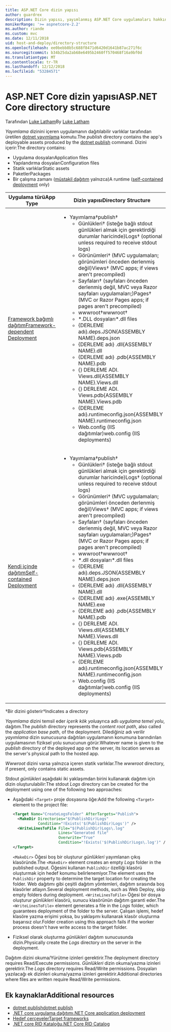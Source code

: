 ```yaml
---
title: ASP.NET Core dizin yapısı
author: guardrex
description: Dizin yapısı, yayımlanmış ASP.NET Core uygulamaları hakkında bilgi edinin.
monikerRange: '>= aspnetcore-2.2'
ms.author: riande
ms.custom: mvc
ms.date: 12/11/2018
uid: host-and-deploy/directory-structure
ms.openlocfilehash: ee0bebb8b5c688f8471d6420d1641b87ac271f6c
ms.sourcegitcommit: b34b25da2ab68e6495b2460ff570468f16a9bf0d
ms.translationtype: MT
ms.contentlocale: tr-TR
ms.lasthandoff: 12/12/2018
ms.locfileid: "53284571"
---
```

# <a name="aspnet-core-directory-structure"></a><span data-ttu-id="7a3dd-103">ASP.NET Core dizin yapısı</span><span class="sxs-lookup"><span data-stu-id="7a3dd-103">ASP.NET Core directory structure</span></span>

<span data-ttu-id="7a3dd-104">Tarafından [Luke Latham](https://github.com/guardrex)</span><span class="sxs-lookup"><span data-stu-id="7a3dd-104">By [Luke Latham](https://github.com/guardrex)</span></span>

<span data-ttu-id="7a3dd-105">*Yayımlama* dizinini içeren uygulamanın dağıtılabilir varlıklar tarafından üretilen [dotnet yayımlama](/dotnet/core/tools/dotnet-publish) komutu.</span><span class="sxs-lookup"><span data-stu-id="7a3dd-105">The *publish* directory contains the app's deployable assets produced by the [dotnet publish](/dotnet/core/tools/dotnet-publish) command.</span></span> <span data-ttu-id="7a3dd-106">Dizini içerir:</span><span class="sxs-lookup"><span data-stu-id="7a3dd-106">The directory contains:</span></span>

* <span data-ttu-id="7a3dd-107">Uygulama dosyaları</span><span class="sxs-lookup"><span data-stu-id="7a3dd-107">Application files</span></span>
* <span data-ttu-id="7a3dd-108">Yapılandırma dosyaları</span><span class="sxs-lookup"><span data-stu-id="7a3dd-108">Configuration files</span></span>
* <span data-ttu-id="7a3dd-109">Statik varlıklar</span><span class="sxs-lookup"><span data-stu-id="7a3dd-109">Static assets</span></span>
* <span data-ttu-id="7a3dd-110">Paketler</span><span class="sxs-lookup"><span data-stu-id="7a3dd-110">Packages</span></span>
* <span data-ttu-id="7a3dd-111">Bir çalışma zamanı ([müstakil dağıtım](/dotnet/core/deploying/#self-contained-deployments-scd) yalnızca)</span><span class="sxs-lookup"><span data-stu-id="7a3dd-111">A runtime ([self-contained deployment](/dotnet/core/deploying/#self-contained-deployments-scd) only)</span></span>

| <span data-ttu-id="7a3dd-112">Uygulama türü</span><span class="sxs-lookup"><span data-stu-id="7a3dd-112">App Type</span></span> | <span data-ttu-id="7a3dd-113">Dizin yapısı</span><span class="sxs-lookup"><span data-stu-id="7a3dd-113">Directory Structure</span></span> |
| -------- | ------------------- |
| [<span data-ttu-id="7a3dd-114">Framework bağımlı dağıtım</span><span class="sxs-lookup"><span data-stu-id="7a3dd-114">Framework-dependent Deployment</span></span>](/dotnet/core/deploying/#framework-dependent-deployments-fdd) | <ul><li><span data-ttu-id="7a3dd-115">Yayımlama&dagger;</span><span class="sxs-lookup"><span data-stu-id="7a3dd-115">publish&dagger;</span></span><ul><li><span data-ttu-id="7a3dd-116">Günlükleri&dagger; (isteğe bağlı stdout günlükleri almak için gerektirdiği durumlar haricinde)</span><span class="sxs-lookup"><span data-stu-id="7a3dd-116">Logs&dagger; (optional unless required to receive stdout logs)</span></span></li><li><span data-ttu-id="7a3dd-117">Görünümleri&dagger; (MVC uygulamaları; görünümleri önceden derlenmiş değil)</span><span class="sxs-lookup"><span data-stu-id="7a3dd-117">Views&dagger; (MVC apps; if views aren't precompiled)</span></span></li><li><span data-ttu-id="7a3dd-118">Sayfaları&dagger; (sayfaları önceden derlenmiş değil, MVC veya Razor sayfaları uygulamaları;)</span><span class="sxs-lookup"><span data-stu-id="7a3dd-118">Pages&dagger; (MVC or Razor Pages apps; if pages aren't precompiled)</span></span></li><li><span data-ttu-id="7a3dd-119">wwwroot&dagger;</span><span class="sxs-lookup"><span data-stu-id="7a3dd-119">wwwroot&dagger;</span></span></li><li><span data-ttu-id="7a3dd-120">\*\.DLL dosyaları</span><span class="sxs-lookup"><span data-stu-id="7a3dd-120">\*\.dll files</span></span></li><li><span data-ttu-id="7a3dd-121">{DERLEME adı}.deps.JSON</span><span class="sxs-lookup"><span data-stu-id="7a3dd-121">{ASSEMBLY NAME}.deps.json</span></span></li><li><span data-ttu-id="7a3dd-122">{DERLEME adı} .dll</span><span class="sxs-lookup"><span data-stu-id="7a3dd-122">{ASSEMBLY NAME}.dll</span></span></li><li><span data-ttu-id="7a3dd-123">{DERLEME adı} .pdb</span><span class="sxs-lookup"><span data-stu-id="7a3dd-123">{ASSEMBLY NAME}.pdb</span></span></li><li><span data-ttu-id="7a3dd-124">{} DERLEME ADI. Views.dll</span><span class="sxs-lookup"><span data-stu-id="7a3dd-124">{ASSEMBLY NAME}.Views.dll</span></span></li><li><span data-ttu-id="7a3dd-125">{} DERLEME ADI. Views.pdb</span><span class="sxs-lookup"><span data-stu-id="7a3dd-125">{ASSEMBLY NAME}.Views.pdb</span></span></li><li><span data-ttu-id="7a3dd-126">{DERLEME adı}.runtimeconfig.json</span><span class="sxs-lookup"><span data-stu-id="7a3dd-126">{ASSEMBLY NAME}.runtimeconfig.json</span></span></li><li><span data-ttu-id="7a3dd-127">Web.config (IIS dağıtımlar)</span><span class="sxs-lookup"><span data-stu-id="7a3dd-127">web.config (IIS deployments)</span></span></li></ul></li></ul> |
| [<span data-ttu-id="7a3dd-128">Kendi içinde dağıtım</span><span class="sxs-lookup"><span data-stu-id="7a3dd-128">Self-contained Deployment</span></span>](/dotnet/core/deploying/#self-contained-deployments-scd) | <ul><li><span data-ttu-id="7a3dd-129">Yayımlama&dagger;</span><span class="sxs-lookup"><span data-stu-id="7a3dd-129">publish&dagger;</span></span><ul><li><span data-ttu-id="7a3dd-130">Günlükleri&dagger; (isteğe bağlı stdout günlükleri almak için gerektirdiği durumlar haricinde)</span><span class="sxs-lookup"><span data-stu-id="7a3dd-130">Logs&dagger; (optional unless required to receive stdout logs)</span></span></li><li><span data-ttu-id="7a3dd-131">Görünümleri&dagger; (MVC uygulamaları; görünümleri önceden derlenmiş değil)</span><span class="sxs-lookup"><span data-stu-id="7a3dd-131">Views&dagger; (MVC apps; if views aren't precompiled)</span></span></li><li><span data-ttu-id="7a3dd-132">Sayfaları&dagger; (sayfaları önceden derlenmiş değil, MVC veya Razor sayfaları uygulamaları;)</span><span class="sxs-lookup"><span data-stu-id="7a3dd-132">Pages&dagger; (MVC or Razor Pages apps; if pages aren't precompiled)</span></span></li><li><span data-ttu-id="7a3dd-133">wwwroot&dagger;</span><span class="sxs-lookup"><span data-stu-id="7a3dd-133">wwwroot&dagger;</span></span></li><li><span data-ttu-id="7a3dd-134">\*.dll dosyaları</span><span class="sxs-lookup"><span data-stu-id="7a3dd-134">\*.dll files</span></span></li><li><span data-ttu-id="7a3dd-135">{DERLEME adı}.deps.JSON</span><span class="sxs-lookup"><span data-stu-id="7a3dd-135">{ASSEMBLY NAME}.deps.json</span></span></li><li><span data-ttu-id="7a3dd-136">{DERLEME adı} .dll</span><span class="sxs-lookup"><span data-stu-id="7a3dd-136">{ASSEMBLY NAME}.dll</span></span></li><li><span data-ttu-id="7a3dd-137">{DERLEME adı} .exe</span><span class="sxs-lookup"><span data-stu-id="7a3dd-137">{ASSEMBLY NAME}.exe</span></span></li><li><span data-ttu-id="7a3dd-138">{DERLEME adı} .pdb</span><span class="sxs-lookup"><span data-stu-id="7a3dd-138">{ASSEMBLY NAME}.pdb</span></span></li><li><span data-ttu-id="7a3dd-139">{} DERLEME ADI. Views.dll</span><span class="sxs-lookup"><span data-stu-id="7a3dd-139">{ASSEMBLY NAME}.Views.dll</span></span></li><li><span data-ttu-id="7a3dd-140">{} DERLEME ADI. Views.pdb</span><span class="sxs-lookup"><span data-stu-id="7a3dd-140">{ASSEMBLY NAME}.Views.pdb</span></span></li><li><span data-ttu-id="7a3dd-141">{DERLEME adı}.runtimeconfig.json</span><span class="sxs-lookup"><span data-stu-id="7a3dd-141">{ASSEMBLY NAME}.runtimeconfig.json</span></span></li><li><span data-ttu-id="7a3dd-142">Web.config (IIS dağıtımlar)</span><span class="sxs-lookup"><span data-stu-id="7a3dd-142">web.config (IIS deployments)</span></span></li></ul></li></ul> |

<span data-ttu-id="7a3dd-143">&dagger;Bir dizini gösterir</span><span class="sxs-lookup"><span data-stu-id="7a3dd-143">&dagger;Indicates a directory</span></span>

<span data-ttu-id="7a3dd-144">*Yayımlama* dizini temsil eder *içerik kök yolu*ayrıca adlı *uygulama temel yolu*, dağıtım.</span><span class="sxs-lookup"><span data-stu-id="7a3dd-144">The *publish* directory represents the *content root path*, also called the *application base path*, of the deployment.</span></span> <span data-ttu-id="7a3dd-145">Dilediğiniz adı verilir *yayımlama* dizin sunucusuna dağıtılan uygulamanın konumuna barındırılan uygulamasının fiziksel yolu sunucunun görür.</span><span class="sxs-lookup"><span data-stu-id="7a3dd-145">Whatever name is given to the *publish* directory of the deployed app on the server, its location serves as the server's physical path to the hosted app.</span></span>

<span data-ttu-id="7a3dd-146">*Wwwroot* dizini varsa yalnızca içeren statik varlıklar.</span><span class="sxs-lookup"><span data-stu-id="7a3dd-146">The *wwwroot* directory, if present, only contains static assets.</span></span>

<span data-ttu-id="7a3dd-147">Stdout *günlükleri* aşağıdaki iki yaklaşımdan birini kullanarak dağıtım için dizin oluşturulabilir:</span><span class="sxs-lookup"><span data-stu-id="7a3dd-147">The stdout *Logs* directory can be created for the deployment using one of the following two approaches:</span></span>

* <span data-ttu-id="7a3dd-148">Aşağıdaki `<Target>` proje dosyasına öğe:</span><span class="sxs-lookup"><span data-stu-id="7a3dd-148">Add the following `<Target>` element to the project file:</span></span>

   ```xml
   <Target Name="CreateLogsFolder" AfterTargets="Publish">
     <MakeDir Directories="$(PublishDir)Logs" 
              Condition="!Exists('$(PublishDir)Logs')" />
     <WriteLinesToFile File="$(PublishDir)Logs\.log" 
                       Lines="Generated file" 
                       Overwrite="True" 
                       Condition="!Exists('$(PublishDir)Logs\.log')" />
   </Target>
   ```

   <span data-ttu-id="7a3dd-149">`<MakeDir>` Öğesi boş bir oluşturur *günlükleri* yayımlanan çıkış klasöründe.</span><span class="sxs-lookup"><span data-stu-id="7a3dd-149">The `<MakeDir>` element creates an empty *Logs* folder in the published output.</span></span> <span data-ttu-id="7a3dd-150">Öğesini kullanan `PublishDir` özelliği klasörü oluşturmak için hedef konumu belirlenemiyor.</span><span class="sxs-lookup"><span data-stu-id="7a3dd-150">The element uses the `PublishDir` property to determine the target location for creating the folder.</span></span> <span data-ttu-id="7a3dd-151">Web dağıtımı gibi çeşitli dağıtım yöntemleri, dağıtım sırasında boş klasörler atlayın.</span><span class="sxs-lookup"><span data-stu-id="7a3dd-151">Several deployment methods, such as Web Deploy, skip empty folders during deployment.</span></span> <span data-ttu-id="7a3dd-152">`<WriteLinesToFile>` Öğesi bir dosya oluşturur *günlükleri* klasörü, sunucu klasörünün dağıtım garanti eder.</span><span class="sxs-lookup"><span data-stu-id="7a3dd-152">The `<WriteLinesToFile>` element generates a file in the *Logs* folder, which guarantees deployment of the folder to the server.</span></span> <span data-ttu-id="7a3dd-153">Çalışan işlemi, hedef klasöre yazma erişimi yoksa, bu yaklaşımı kullanarak klasör oluşturma başarısız olur.</span><span class="sxs-lookup"><span data-stu-id="7a3dd-153">Folder creation using this approach fails if the worker process doesn't have write access to the target folder.</span></span>

* <span data-ttu-id="7a3dd-154">Fiziksel olarak oluşturma *günlükleri* dağıtım sunucusunda dizin.</span><span class="sxs-lookup"><span data-stu-id="7a3dd-154">Physically create the *Logs* directory on the server in the deployment.</span></span>

<span data-ttu-id="7a3dd-155">Dağıtım dizini okuma/Yürütme izinleri gerektirir.</span><span class="sxs-lookup"><span data-stu-id="7a3dd-155">The deployment directory requires Read/Execute permissions.</span></span> <span data-ttu-id="7a3dd-156">*Günlükleri* dizin okuma/yazma izinleri gerektirir.</span><span class="sxs-lookup"><span data-stu-id="7a3dd-156">The *Logs* directory requires Read/Write permissions.</span></span> <span data-ttu-id="7a3dd-157">Dosyaları yazılacağı ek dizinleri okuma/yazma izinleri gerektirir.</span><span class="sxs-lookup"><span data-stu-id="7a3dd-157">Additional directories where files are written require Read/Write permissions.</span></span>

## <a name="additional-resources"></a><span data-ttu-id="7a3dd-158">Ek kaynaklar</span><span class="sxs-lookup"><span data-stu-id="7a3dd-158">Additional resources</span></span>

* [<span data-ttu-id="7a3dd-159">dotnet publish</span><span class="sxs-lookup"><span data-stu-id="7a3dd-159">dotnet publish</span></span>](/dotnet/core/tools/dotnet-publish)
* [<span data-ttu-id="7a3dd-160">.NET core uygulama dağıtımı</span><span class="sxs-lookup"><span data-stu-id="7a3dd-160">.NET Core application deployment</span></span>](/dotnet/core/deploying/)
* [<span data-ttu-id="7a3dd-161">Hedef çerçeveler</span><span class="sxs-lookup"><span data-stu-id="7a3dd-161">Target frameworks</span></span>](/dotnet/standard/frameworks)
* [<span data-ttu-id="7a3dd-162">.NET core RID Kataloğu</span><span class="sxs-lookup"><span data-stu-id="7a3dd-162">.NET Core RID Catalog</span></span>](/dotnet/core/rid-catalog)
